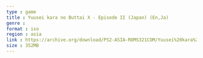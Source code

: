 ```yaml
---
type : game
title : Yuusei kara no Buttai X - Episode II (Japan) (En,Ja)
genre : 
format : iso
region : asia
link : https://archive.org/download/PS2-ASIA-ROMS321COM/Yuusei%20kara%20no%20Buttai%20X%20-%20Episode%20II%20%28Japan%29%20%28En%2CJa%29.7z
size : 352MB
---
```

